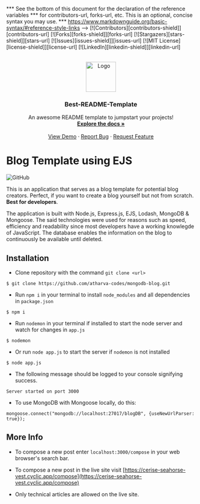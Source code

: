 *** See the bottom of this document for the declaration of the reference variables
*** for contributors-url, forks-url, etc. This is an optional, concise syntax you may use.
*** https://www.markdownguide.org/basic-syntax/#reference-style-links
-->
[![Contributors][contributors-shield]][contributors-url]
[![Forks][forks-shield]][forks-url]
[![Stargazers][stars-shield]][stars-url]
[![Issues][issues-shield]][issues-url]
[![MIT License][license-shield]][license-url]
[![LinkedIn][linkedin-shield]][linkedin-url]



<!-- PROJECT LOGO -->
<br />
<div align="center">
  <a href="https://github.com/othneildrew/Best-README-Template">
    <img src="images/logo.png" alt="Logo" width="80" height="80">
  </a>

  <h3 align="center">Best-README-Template</h3>

  <p align="center">
    An awesome README template to jumpstart your projects!
    <br />
    <a href="https://github.com/othneildrew/Best-README-Template"><strong>Explore the docs »</strong></a>
    <br />
    <br />
    <a href="https://github.com/othneildrew/Best-README-Template">View Demo</a>
    ·
    <a href="https://github.com/othneildrew/Best-README-Template/issues">Report Bug</a>
    ·
    <a href="https://github.com/othneildrew/Best-README-Template/issues">Request Feature</a>
  </p>
</div>


# Blog Template using EJS

![GitHub](https://img.shields.io/github/license/efecollins/blog-template-ejs)

This is an application that serves as a blog template for potential blog creators. Perfect, if you want to create a blog yourself but not from scratch. **Best for developers**.

The application is built with Node.js, Express.js, EJS, Lodash, MongoDB & Mongoose. The said technologies were used for reasons such as speed, efficiency and readability since most developers have a working knowlegde of JavaScript.
The database enables the information on the blog to continuously be available until deleted.

## Installation
- Clone repository with the command `git clone <url>`
```
$ git clone https://github.com/atharva-codes/mongodb-blog.git
```

- Run `npm i` in your terminal to install `node_modules` and all dependencies in `package.json`
```
$ npm i
```
- Run `nodemon` in your terminal if installed to start the node server and watch for changes in `app.js`
```
$ nodemon
```

- Or run `node app.js` to start the server if `nodemon` is not installed
```
$ node app.js
```

- The following message should be logged to your console signifying success.

```
Server started on port 3000
```

- To use MongoDB with Mongoose locally, do this:
```
mongoose.connect("mongodb://localhost:27017/blogDB", {useNewUrlParser: true});
```

## More Info
- To compose a new post enter `localhost:3000/compose` in your web browser's search bar.

- To compose a new post in the live site visit [https://cerise-seahorse-vest.cyclic.app/compose](https://cerise-seahorse-vest.cyclic.app/compose)

- Only technical articles are allowed on the live site.
